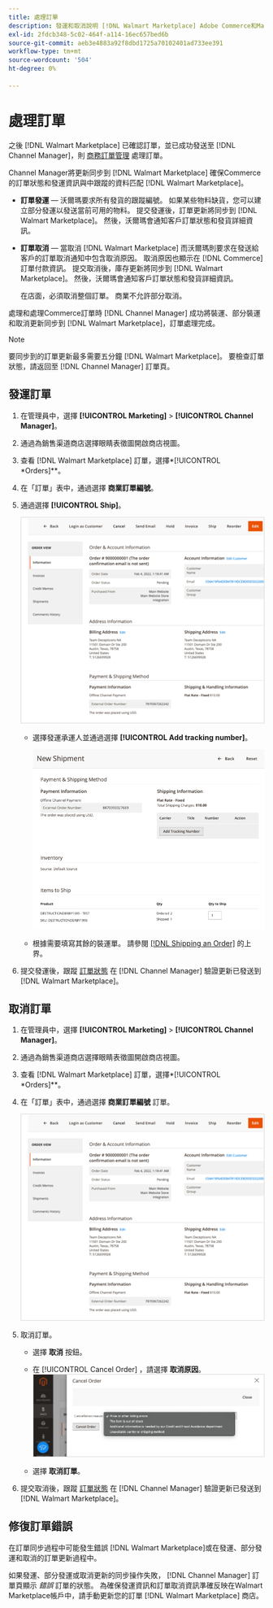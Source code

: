```yaml
---
title: 處理訂單
description: 發運和取消說明 [!DNL Walmart Marketplace] Adobe Commerce和Magento Open Source。
exl-id: 2fdcb348-5c02-464f-a114-16ec657bed6b
source-git-commit: aeb3e4883a92f8dbd1725a70102401ad733ee391
workflow-type: tm+mt
source-wordcount: '504'
ht-degree: 0%

---
```


# 處理訂單

之後 [!DNL Walmart Marketplace] 已確認訂單，並已成功發送至 [!DNL Channel Manager]，則 [商務訂單管理](https://docs.magento.com/user-guide/sales/orders-workspace.html) 處理訂單。

Channel Manager將更新同步到 [!DNL Walmart Marketplace] 確保Commerce的訂單狀態和發運資訊與中跟蹤的資料匹配 [!DNL Walmart Marketplace]。

* **訂單發運** — 沃爾瑪要求所有發貨的跟蹤編號。 如果某些物料缺貨，您可以建立部分發運以發送當前可用的物料。 提交發運後，訂單更新將同步到 [!DNL Walmart Marketplace]。 然後，沃爾瑪會通知客戶訂單狀態和發貨詳細資訊。

* **訂單取消** — 當取消 [!DNL Walmart Marketplace] 而沃爾瑪則要求在發送給客戶的訂單取消通知中包含取消原因。 取消原因也顯示在 [!DNL Commerce] 訂單付款資訊。 提交取消後，庫存更新將同步到 [!DNL Walmart Marketplace]。 然後，沃爾瑪會通知客戶訂單狀態和發貨詳細資訊。

   在店面，必須取消整個訂單。 商業不允許部分取消。

處理和處理Commerce訂單時 [!DNL Channel Manager] 成功將裝運、部分裝運和取消更新同步到 [!DNL Walmart Marketplace]，訂單處理完成。

>[!NOTE]
>
> 要同步到的訂單更新最多需要五分鐘 [!DNL Walmart Marketplace]。 要檢查訂單狀態，請返回至 [!DNL Channel Manager] 訂單頁。

## 發運訂單

1. 在管理員中，選擇 **[!UICONTROL Marketing]** > **[!UICONTROL Channel Manager]**。

1. 通過為銷售渠道商店選擇眼睛表徵圖開啟商店視圖。

1. 查看 [!DNL Walmart Marketplace] 訂單，選擇*[!UICONTROL *Orders]**。

1. 在「訂單」表中，通過選擇 **商業訂單編號**。

1. 通過選擇 **[!UICONTROL Ship]**。

   ![Oracle Commerce Order Detail視圖 [!DNL Walmart Marketplace] 訂單](assets/order-detail-with-external-order-id.png)

   * 選擇發運承運人並通過選擇 **[!UICONTROL Add tracking number]**。

      ![Oracle Commerce Order Detail視圖 [!DNL Walmart Marketplace] 訂單](assets/order-shipment-add-tracking-number.png)


   * 根據需要填寫其餘的裝運單。 請參閱 [[!DNL Shipping an Order]](https://docs.magento.com/user-guide/sales/order-ship.html) 的上界。

1. 提交發運後，跟蹤 [訂單狀態](manage-orders.md#about-order-status) 在 [!DNL Channel Manager] 驗證更新已發送到 [!DNL Walmart Marketplace]。

## 取消訂單

1. 在管理員中，選擇 **[!UICONTROL Marketing]** > **[!UICONTROL Channel Manager]**。

1. 通過為銷售渠道商店選擇眼睛表徵圖開啟商店視圖。

1. 查看 [!DNL Walmart Marketplace] 訂單，選擇*[!UICONTROL *Orders]**。

1. 在「訂單」表中，通過選擇 **商業訂單編號** 訂單。

   ![Oracle Commerce Order Detail視圖[!DNL Walmart Marketplace]訂單](assets/order-detail-with-external-order-id.png)

1. 取消訂單。

   * 選擇 **取消** 按鈕。

   * 在 [!UICONTROL Cancel Order] ，請選擇 **取消原因**。
   ![Oracle Commerce Order Detail視圖 [!DNL Walmart Marketplace] 訂單](assets/cancel-order-reason-selector.png)

   * 選擇 **取消訂單**。


1. 提交取消後，跟蹤 [訂單狀態](manage-orders.md#about-order-status) 在 [!DNL Channel Manager] 驗證更新已發送到 [!DNL Walmart Marketplace]。

## 修復訂單錯誤

在訂單同步過程中可能發生錯誤 [!DNL Walmart Marketplace]或在發運、部分發運和取消的訂單更新過程中。

如果發運、部分發運或取消更新的同步操作失敗， [!DNL Channel Manager] 訂單頁顯示 _錯誤_ 訂單的狀態。 為確保發運資訊和訂單取消資訊準確反映在Walmart Marketplace帳戶中，請手動更新您的訂單 [!DNL Walmart Marketplace] 商店。


